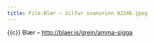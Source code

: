 ```yaml
---
title: File:Blær – Silfur svanurinn 92246.jpeg
---
```


{{c}} Blær – http://blaer.is/grein/amma-sigga